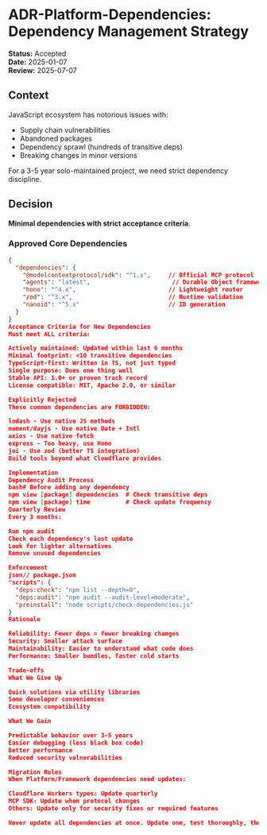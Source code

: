 # ADR-Platform-Dependencies: Dependency Management Strategy

**Status:** Accepted  
**Date:** 2025-01-07  
**Review:** 2025-07-07

## Context

JavaScript ecosystem has notorious issues with:
- Supply chain vulnerabilities
- Abandoned packages
- Dependency sprawl (hundreds of transitive deps)
- Breaking changes in minor versions

For a 3-5 year solo-maintained project, we need strict dependency discipline.

## Decision

**Minimal dependencies with strict acceptance criteria**.

### Approved Core Dependencies

```json
{
  "dependencies": {
    "@modelcontextprotocol/sdk": "^1.x",     // Official MCP protocol
    "agents": "latest",                       // Durable Object framework
    "hono": "^4.x",                          // Lightweight router
    "zod": "^3.x",                           // Runtime validation
    "nanoid": "^5.x"                         // ID generation
  }
}
Acceptance Criteria for New Dependencies
Must meet ALL criteria:

Actively maintained: Updated within last 6 months
Minimal footprint: <10 transitive dependencies
TypeScript-first: Written in TS, not just typed
Single purpose: Does one thing well
Stable API: 1.0+ or proven track record
License compatible: MIT, Apache 2.0, or similar

Explicitly Rejected
These common dependencies are FORBIDDEN:

lodash - Use native JS methods
moment/dayjs - Use native Date + Intl
axios - Use native fetch
express - Too heavy, use Hono
joi - Use zod (better TS integration)
Build tools beyond what Cloudflare provides

Implementation
Dependency Audit Process
bash# Before adding any dependency
npm view [package] dependencies  # Check transitive deps
npm view [package] time          # Check update frequency
Quarterly Review
Every 3 months:

Run npm audit
Check each dependency's last update
Look for lighter alternatives
Remove unused dependencies

Enforcement
json// package.json
"scripts": {
  "deps:check": "npm list --depth=0",
  "deps:audit": "npm audit --audit-level=moderate",
  "preinstall": "node scripts/check-dependencies.js"
}
Rationale

Reliability: Fewer deps = fewer breaking changes
Security: Smaller attack surface
Maintainability: Easier to understand what code does
Performance: Smaller bundles, faster cold starts

Trade-offs
What We Give Up

Quick solutions via utility libraries
Some developer conveniences
Ecosystem compatibility

What We Gain

Predictable behavior over 3-5 years
Easier debugging (less black box code)
Better performance
Reduced security vulnerabilities

Migration Rules
When Platform/Framework dependencies need updates:

Cloudflare Workers types: Update quarterly
MCP SDK: Update when protocol changes
Others: Update only for security fixes or required features

Never update all dependencies at once. Update one, test thoroughly, then proceed.
